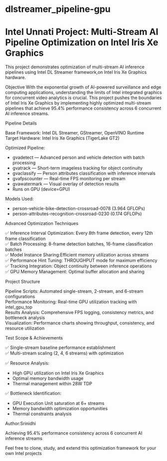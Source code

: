 # dlstreamer_pipeline-gpu

# Intel Unnati Project: Multi-Stream AI Pipeline Optimization on Intel Iris Xe Graphics

This project demonstrates  optimization of multi-stream AI inference pipelines using Intel DL Streamer framework,on Intel Iris Xe Graphics hardware.

Objective
With the exponential growth of AI-powered surveillance and edge computing applications, understanding the limits of Intel integrated graphics for concurrent video analytics is crucial. This project pushes the boundaries of Intel Iris Xe Graphics by implementing highly optimized multi-stream pipelines that achieve 95.4% performance consistency across 6 concurrent AI inference streams.

Pipeline Details

Base Framework: Intel DL Streamer, GStreamer, OpenVINO Runtime  
Target Hardware: Intel Iris Xe Graphics (TigerLake GT2)

Optimized Pipeline:
- gvadetect — Advanced person and vehicle detection with batch processing
- gvatrack — Short-term imageless tracking for object continuity  
- gvaclassify — Person attributes classification with inference intervals
- gvafpscounter — Real-time FPS monitoring per stream
- gvawatermark — Visual overlay of detection results
- Runs on GPU (device=GPU) 

Models Used:
- person-vehicle-bike-detection-crossroad-0078 (3.964 GFLOPs)
- person-attributes-recognition-crossroad-0230 (0.174 GFLOPs)

Advanced Optimization Techniques

✅ Inference Interval Optimization: Every 8th frame detection, every 12th frame classification  
✅ Batch Processing: 8-frame detection batches, 16-frame classification batches  
✅ Model Instance Sharing:Efficient memory utilization across streams  
✅ Performance Hint Tuning: THROUGHPUT mode for maximum efficiency  
✅ Tracking Integration: Object continuity between inference operations  
✅ GPU Memory Management: Optimal buffer allocation and sharing  

Project Structure

Pipeline Scripts: Automated single-stream, 2-stream, and 6-stream configurations  
Performance Monitoring: Real-time GPU utilization tracking with intel_gpu_top  
Results Analysis: Comprehensive FPS logging, consistency metrics, and bottleneck analysis  
Visualization: Performance charts showing throughput, consistency, and resource utilization  

Test Scope & Achievements

✅ Single-stream baseline performance establishment  
✅ Multi-stream scaling (2, 4, 6 streams) with optimization  

✅ Resource Analysis:
   - High GPU utilization on Intel Iris Xe Graphics
   - Optimal memory bandwidth usage
   - Thermal management within 28W TDP

✅ Bottleneck Identification:
   - GPU Execution Unit saturation at 6+ streams
   - Memory bandwidth optimization opportunities
   - Thermal constraints analysis

Author:Srinidhi  

Achieving 95.4% performance consistency across 6 concurrent AI inference streams 

Feel free to clone, study, and extend this optimization framework for your own Intel projects

